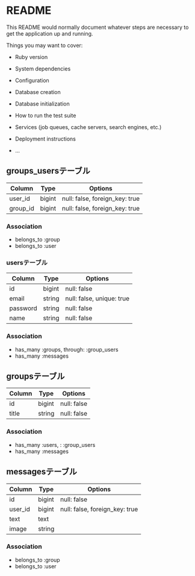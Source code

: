# README

This README would normally document whatever steps are necessary to get the
application up and running.

Things you may want to cover:

* Ruby version

* System dependencies

* Configuration

* Database creation

* Database initialization

* How to run the test suite

* Services (job queues, cache servers, search engines, etc.)

* Deployment instructions

* ...

## groups_usersテーブル

|Column|Type|Options|
|------|----|-------|
|user_id|bigint|null: false, foreign_key: true|
|group_id|bigint|null: false, foreign_key: true|

### Association
- belongs_to :group
- belongs_to :user



### usersテーブル

|Column|Type|Options|
|------|----|-------|
|id|bigint|null: false|
|email|string|null: false, unique: true|
|password|string|null: false|
|name|string|null: false|

### Association
- has_many :groups, through: :group_users
- has_many :messages



## groupsテーブル

|Column|Type|Options|
|------|----|-------|
|id|bigint|null: false|
|title|string|null: false|

### Association
- has_many :users, : :group_users
- has_many :messages



## messagesテーブル

|Column|Type|Options|
|------|----|-------|
|id|bigint|null: false|
|user_id|bigint|null: false, foreign_key: true|
|text|text||
|image|string||

### Association
- belongs_to :group
- belongs_to :user